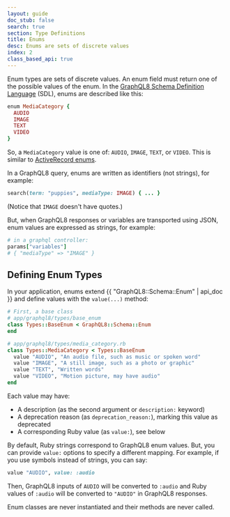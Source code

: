 ```yaml
---
layout: guide
doc_stub: false
search: true
section: Type Definitions
title: Enums
desc: Enums are sets of discrete values
index: 2
class_based_api: true
---
```


Enum types are sets of discrete values. An enum field must return one of the possible values of the enum. In the [GraphQL8 Schema Definition Language](http://graphql.org/learn/schema/#type-language) (SDL), enums are described like this:

```ruby
enum MediaCategory {
  AUDIO
  IMAGE
  TEXT
  VIDEO
}
```

So, a `MediaCategory` value is one of: `AUDIO`, `IMAGE`, `TEXT`, or `VIDEO`. This is similar to [ActiveRecord enums](http://api.rubyonrails.org/classes/ActiveRecord/Enum.html).

In a GraphQL8 query, enums are written as identifiers (not strings), for example:

```ruby
search(term: "puppies", mediaType: IMAGE) { ... }
```

(Notice that `IMAGE` doesn't have quotes.)

But, when GraphQL8 responses or variables are transported using JSON, enum values are expressed as strings, for example:

```ruby
# in a graphql controller:
params["variables"]
# { "mediaType" => "IMAGE" }
```

## Defining Enum Types

In your application, enums extend {{ "GraphQL8::Schema::Enum" | api_doc }} and define values with the `value(...)` method:

```ruby
# First, a base class
# app/graphql8/types/base_enum
class Types::BaseEnum < GraphQL8::Schema::Enum
end

# app/graphql8/types/media_category.rb
class Types::MediaCategory < Types::BaseEnum
  value "AUDIO", "An audio file, such as music or spoken word"
  value "IMAGE", "A still image, such as a photo or graphic"
  value "TEXT", "Written words"
  value "VIDEO", "Motion picture, may have audio"
end
```

Each value may have:

- A description (as the second argument or `description:` keyword)
- A deprecation reason (as `deprecation_reason:`), marking this value as deprecated
- A corresponding Ruby value (as `value:`), see below

By default, Ruby strings correspond to GraphQL8 enum values. But, you can provide `value:` options to specify a different mapping. For example, if you use symbols instead of strings, you can say:

```ruby
value "AUDIO", value: :audio
```

Then, GraphQL8 inputs of `AUDIO` will be converted to `:audio` and Ruby values of `:audio` will be converted to `"AUDIO"` in GraphQL8 responses.

Enum classes are never instantiated and their methods are never called.
